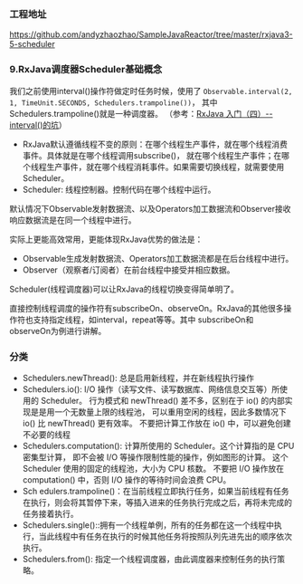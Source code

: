 ### 工程地址
https://github.com/andyzhaozhao/SampleJavaReactor/tree/master/rxjava3-5-scheduler

### 9.RxJava调度器Scheduler基础概念
我们之前使用interval()操作符做定时任务时候，使用了 `Observable.interval(2, 1, TimeUnit.SECONDS, Schedulers.trampoline())`，
其中Schedulers.trampoline()就是一种调度器。 （参考：[RxJava 入门（四）-- interval()的坑](https://blog.csdn.net/u011033906/article/details/59753576)）

* RxJava默认遵循线程不变的原则：在哪个线程生产事件，就在哪个线程消费事件。具体就是在哪个线程调用subscribe()，
就在哪个线程生产事件；在哪个线程生产事件，就在哪个线程消耗事件。如果需要切换线程，就需要使用Scheduler。
* Scheduler: 线程控制器。控制代码在哪个线程中运行。

默认情况下Observable发射数据流、以及Operators加工数据流和Observer接收响应数据流是在同一个线程中进行。

实际上更能高效常用，更能体现RxJava优势的做法是：
* Observable生成发射数据流、Operators加工数据流都是在后台线程中进行。
* Observer（观察者/订阅者）在前台线程中接受并相应数据。

Scheduler(线程调度器)可以让RxJava的线程切换变得简单明了。

直接控制线程调度的操作符有subscribeOn、observeOn。RxJava的其他很多操作符也支持指定线程，如interval，repeat等等。其中
subscribeOn和observeOn为例进行讲解。

### 分类
* Schedulers.newThread(): 总是启用新线程，并在新线程执行操作
* Schedulers.io(): I/O 操作（读写文件、读写数据库、网络信息交互等）所使用的 Scheduler。
行为模式和 newThread() 差不多，区别在于 io() 的内部实现是是用一个无数量上限的线程池，
可以重用空闲的线程，因此多数情况下 io() 比 newThread() 更有效率。
不要把计算工作放在 io() 中，可以避免创建不必要的线程
* Schedulers.computation(): 计算所使用的 Scheduler。这个计算指的是 CPU 密集型计算，
即不会被 I/O 等操作限制性能的操作，例如图形的计算。
这个 Scheduler 使用的固定的线程池，大小为 CPU 核数。
不要把 I/O 操作放在 computation() 中，否则 I/O 操作的等待时间会浪费 CPU。               
* Sch   edulers.trampoline()：在当前线程立即执行任务，如果当前线程有任务在执行，则会将其暂停下来，等插入进来的任务执行完成之后，再将未完成的任务接着执行。  
* Schedulers.single()::拥有一个线程单例，所有的任务都在这一个线程中执行，当此线程中有任务在执行的时候其他任务将按照队列先进先出的顺序依次执行。
* Schedulers.from(): 指定一个线程调度器，由此调度器来控制任务的执行策略。
